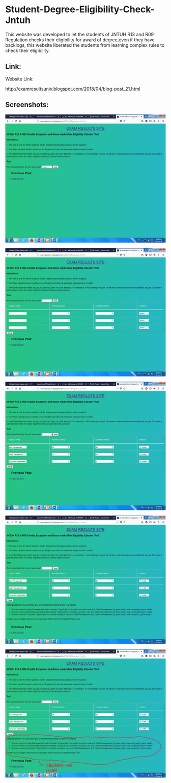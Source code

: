 # Student-Degree-Eligibility-Check-Jntuh

This website was developed to let the students of JNTUH R13 and R09 Regulation checks their eligibility for award of degree,even if they have backlogs, this website liberated the students from learning complex rules to check their eligibility.

## Link:
Website Link:

http://examresultsuniv.blogspot.com/2018/04/blog-post_21.html

## Screenshots:

![Image](https://github.com/fawazahmed0/Student-degree-eligibility-check-JNTUH/blob/master/images/-2018-jun-15-015.jpg)

![Image](https://github.com/fawazahmed0/Student-degree-eligibility-check-JNTUH/blob/master/images/-2018-jun-15-016.jpg)

![Image](https://github.com/fawazahmed0/Student-degree-eligibility-check-JNTUH/blob/master/images/-2018-jun-15-017.jpg)

![Image](https://github.com/fawazahmed0/Student-degree-eligibility-check-JNTUH/blob/master/images/-2018-jun-15-018-%20a.jpg)

![Image](https://github.com/fawazahmed0/Student-degree-eligibility-check-JNTUH/blob/master/images/-2018-jun-15-018b.jpg)
